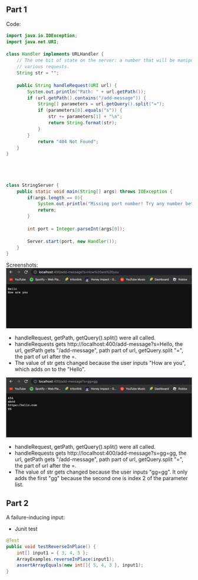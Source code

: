 ## Part 1
Code: 
```java
import java.io.IOException;
import java.net.URI;

class Handler implements URLHandler {
    // The one bit of state on the server: a number that will be manipulated by
    // various requests.
    String str = "";

    public String handleRequest(URI url) {
        System.out.println("Path: " + url.getPath());
        if (url.getPath().contains("/add-message")) {
            String[] parameters = url.getQuery().split("=");
            if (parameters[0].equals("s")) {
                str += parameters[1] + "\n";
                return String.format(str);
            }
        }
            return "404 Not Found";
    }
}

    


class StringServer {
    public static void main(String[] args) throws IOException {
        if(args.length == 0){
            System.out.println("Missing port number! Try any number between 1024 to 49151");
            return;
        }

        int port = Integer.parseInt(args[0]);

        Server.start(port, new Handler());
    }
}
```

Screenshots: 
![Image](helloscreenshot.png)
* handleRequest, getPath, getQuery().split() were all called.
* handleRequests gets http://localhost:400/add-message?s=Hello, the url, getPath gets "/add-message", path part of url, getQuery.split "=", the part of url after the =. 
* The value of str gets changed because the user inputs "How are you", which adds on to the "Hello". 

![Image](weirdinputs.png)
* handleRequest, getPath, getQuery().split() were all called.
* handleRequests gets http://localhost:400/add-message?s=gg=gg, the url, getPath gets "/add-message", path part of url, getQuery.split "=", the part of url after the =. 
* The value of str gets changed because the user inputs "gg=gg". It only adds the first "gg" because the second one is index 2 of the parameter list.

## Part 2

A failure-inducing input:
* Junit test 
```java
@Test 
public void testReverseInPlace() {
    int[] input1 = { 3, 4, 5 };
    ArrayExamples.reverseInPlace(input1);
    assertArrayEquals(new int[]{ 5, 4, 3 }, input1);
}
```
